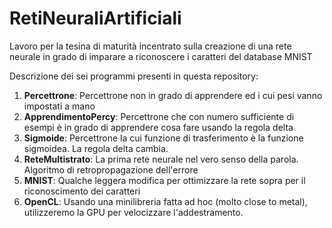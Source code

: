 # RetiNeuraliArtificiali
Lavoro per la tesina di maturità incentrato sulla creazione di una rete neurale in grado di imparare a riconoscere i caratteri del database MNIST

Descrizione dei sei programmi presenti in questa repository:

01. <b>Percettrone</b>:  Percettrone non in grado di apprendere ed i cui pesi vanno impostati a mano 
02. <b>ApprendimentoPercy</b>: Percettrone che con numero sufficiente di esempi è in grado di apprendere cosa fare usando la regola delta
03. <b>Sigmoide</b>: Percettrone la cui funzione di trasferimento è la funzione sigmoidea. La regola delta cambia.
04. <b>ReteMultistrato</b>: La prima rete neurale nel vero senso della parola. Algoritmo di retropropagazione dell'errore
05. <b>MNIST</b>: Qualche leggera modifica per ottimizzare la rete sopra per il riconoscimento dei caratteri
06. <b>OpenCL</b>: Usando una minilibreria fatta ad hoc (molto close to metal), utilizzeremo la GPU per velocizzare l'addestramento.
